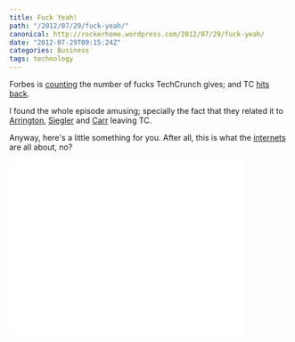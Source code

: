 ```yaml
---
title: Fuck Yeah!
path: "/2012/07/29/fuck-yeah/"
canonical: http://rockerhome.wordpress.com/2012/07/29/fuck-yeah/
date: "2012-07-29T09:15:24Z"
categories: Business
tags: technology
---
```

Forbes is [counting](http://www.forbes.com/sites/briancaulfield/2012/07/27/aol-unit-techcrunch-q2-adjusted-f-bomb-production-down-45/) the number of fucks TechCrunch gives; and TC [hits back](http://techcrunch.com/2012/07/27/fornicating-under-consent-of-the-king/).<span class="more"></span>

I found the whole episode amusing; specially the fact that they related it to [Arrington](http://uncrunched.com), [Siegler](http://parislemon.com/) and [Carr](https://www.nsfwcorp.com) leaving TC.

Anyway, here's a little something for you. After all, this is what the [internets](http://en.wikipedia.org/wiki/Internets) are all about, no?

<div class="video-box">
    <iframe width="420" height="315" src="//www.youtube.com/embed/q1dpQKntj_w" frameborder="0" allowfullscreen></iframe>
</div>